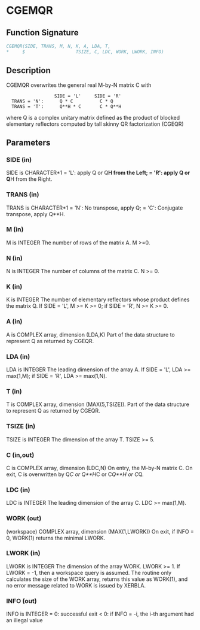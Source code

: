 # CGEMQR

## Function Signature

```fortran
CGEMQR(SIDE, TRANS, M, N, K, A, LDA, T,
*     $                   TSIZE, C, LDC, WORK, LWORK, INFO)
```

## Description


 CGEMQR overwrites the general real M-by-N matrix C with

                      SIDE = 'L'     SIDE = 'R'
      TRANS = 'N':      Q * C          C * Q
      TRANS = 'T':      Q**H * C       C * Q**H

 where Q is a complex unitary matrix defined as the product
 of blocked elementary reflectors computed by tall skinny
 QR factorization (CGEQR)


## Parameters

### SIDE (in)

SIDE is CHARACTER*1 = 'L': apply Q or Q**H from the Left; = 'R': apply Q or Q**H from the Right.

### TRANS (in)

TRANS is CHARACTER*1 = 'N': No transpose, apply Q; = 'C': Conjugate transpose, apply Q**H.

### M (in)

M is INTEGER The number of rows of the matrix A. M >=0.

### N (in)

N is INTEGER The number of columns of the matrix C. N >= 0.

### K (in)

K is INTEGER The number of elementary reflectors whose product defines the matrix Q. If SIDE = 'L', M >= K >= 0; if SIDE = 'R', N >= K >= 0.

### A (in)

A is COMPLEX array, dimension (LDA,K) Part of the data structure to represent Q as returned by CGEQR.

### LDA (in)

LDA is INTEGER The leading dimension of the array A. If SIDE = 'L', LDA >= max(1,M); if SIDE = 'R', LDA >= max(1,N).

### T (in)

T is COMPLEX array, dimension (MAX(5,TSIZE)). Part of the data structure to represent Q as returned by CGEQR.

### TSIZE (in)

TSIZE is INTEGER The dimension of the array T. TSIZE >= 5.

### C (in,out)

C is COMPLEX array, dimension (LDC,N) On entry, the M-by-N matrix C. On exit, C is overwritten by Q*C or Q**H*C or C*Q**H or C*Q.

### LDC (in)

LDC is INTEGER The leading dimension of the array C. LDC >= max(1,M).

### WORK (out)

(workspace) COMPLEX array, dimension (MAX(1,LWORK)) On exit, if INFO = 0, WORK(1) returns the minimal LWORK.

### LWORK (in)

LWORK is INTEGER The dimension of the array WORK. LWORK >= 1. If LWORK = -1, then a workspace query is assumed. The routine only calculates the size of the WORK array, returns this value as WORK(1), and no error message related to WORK is issued by XERBLA.

### INFO (out)

INFO is INTEGER = 0: successful exit < 0: if INFO = -i, the i-th argument had an illegal value

